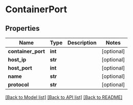 # ContainerPort

## Properties
Name | Type | Description | Notes
------------ | ------------- | ------------- | -------------
**container_port** | **int** |  | [optional] 
**host_ip** | **str** |  | [optional] 
**host_port** | **int** |  | [optional] 
**name** | **str** |  | [optional] 
**protocol** | **str** |  | [optional] 

[[Back to Model list]](../README.md#documentation-for-models) [[Back to API list]](../README.md#documentation-for-api-endpoints) [[Back to README]](../README.md)



